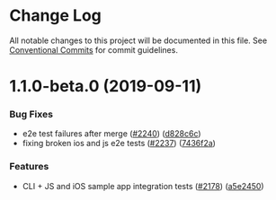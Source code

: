# Change Log

All notable changes to this project will be documented in this file.
See [Conventional Commits](https://conventionalcommits.org) for commit guidelines.

# 1.1.0-beta.0 (2019-09-11)


### Bug Fixes

* e2e test failures after merge ([#2240](https://github.com/aws-amplify/amplify-cli/issues/2240)) ([d828c6c](https://github.com/aws-amplify/amplify-cli/commit/d828c6c))
* fixing broken ios and js e2e tests ([#2237](https://github.com/aws-amplify/amplify-cli/issues/2237)) ([7436f2a](https://github.com/aws-amplify/amplify-cli/commit/7436f2a))


### Features

* CLI + JS and iOS sample app integration tests ([#2178](https://github.com/aws-amplify/amplify-cli/issues/2178)) ([a5e2450](https://github.com/aws-amplify/amplify-cli/commit/a5e2450))
